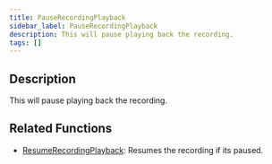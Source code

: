 ```yaml
---
title: PauseRecordingPlayback
sidebar_label: PauseRecordingPlayback
description: This will pause playing back the recording.
tags: []
---
```


## Description

This will pause playing back the recording.


## Related Functions

- [ResumeRecordingPlayback](../functions/ResumeRecordingPlayback): Resumes the recording if its paused.
